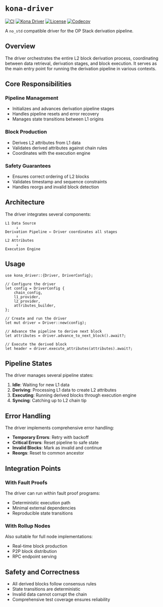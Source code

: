 # `kona-driver`

<a href="https://github.com/op-rs/kona/actions/workflows/rust_ci.yaml"><img src="https://github.com/op-rs/kona/actions/workflows/rust_ci.yaml/badge.svg?label=ci" alt="CI"></a>
<a href="https://crates.io/crates/kona-driver"><img src="https://img.shields.io/crates/v/kona-driver.svg?label=kona-driver&labelColor=2a2f35" alt="Kona Driver"></a>
<a href="https://github.com/op-rs/kona/blob/main/LICENSE.md"><img src="https://img.shields.io/badge/License-MIT-d1d1f6.svg?label=license&labelColor=2a2f35" alt="License"></a>
<a href="https://img.shields.io/codecov/c/github/op-rs/kona"><img src="https://img.shields.io/codecov/c/github/op-rs/kona" alt="Codecov"></a>

A `no_std` compatible driver for the OP Stack derivation pipeline.

## Overview

The driver orchestrates the entire L2 block derivation process, coordinating between
data retrieval, derivation stages, and block execution. It serves as the main entry
point for running the derivation pipeline in various contexts.

## Core Responsibilities

### Pipeline Management
- Initializes and advances derivation pipeline stages
- Handles pipeline resets and error recovery
- Manages state transitions between L1 origins

### Block Production
- Derives L2 attributes from L1 data
- Validates derived attributes against chain rules
- Coordinates with the execution engine

### Safety Guarantees
- Ensures correct ordering of L2 blocks
- Validates timestamp and sequence constraints
- Handles reorgs and invalid block detection

## Architecture

The driver integrates several components:

```text
L1 Data Source
     ↓
Derivation Pipeline ← Driver coordinates all stages
     ↓
L2 Attributes
     ↓
Execution Engine
```

## Usage

```rust,ignore
use kona_driver::{Driver, DriverConfig};

// Configure the driver
let config = DriverConfig {
    chain_config,
    l1_provider,
    l2_provider,
    attributes_builder,
};

// Create and run the driver
let mut driver = Driver::new(config);

// Advance the pipeline to derive next block
let attributes = driver.advance_to_next_block().await?;

// Execute the derived block
let header = driver.execute_attributes(attributes).await?;
```

## Pipeline States

The driver manages several pipeline states:

1. **Idle**: Waiting for new L1 data
2. **Deriving**: Processing L1 data to create L2 attributes  
3. **Executing**: Running derived blocks through execution engine
4. **Syncing**: Catching up to L2 chain tip

## Error Handling

The driver implements comprehensive error handling:
- **Temporary Errors**: Retry with backoff
- **Critical Errors**: Reset pipeline to safe state
- **Invalid Blocks**: Mark as invalid and continue
- **Reorgs**: Reset to common ancestor

## Integration Points

### With Fault Proofs
The driver can run within fault proof programs:
- Deterministic execution path
- Minimal external dependencies
- Reproducible state transitions

### With Rollup Nodes
Also suitable for full node implementations:
- Real-time block production
- P2P block distribution
- RPC endpoint serving

## Safety and Correctness

- All derived blocks follow consensus rules
- State transitions are deterministic
- Invalid data cannot corrupt the chain
- Comprehensive test coverage ensures reliability
